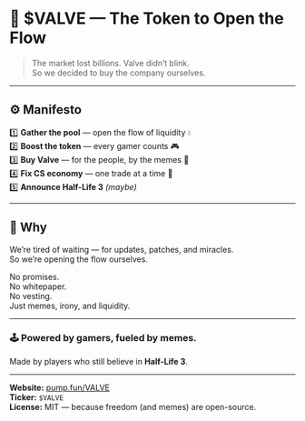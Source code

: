 # 💚 $VALVE — The Token to Open the Flow  

> The market lost billions. Valve didn’t blink.  
> So we decided to buy the company ourselves.  

---

## ⚙️ Manifesto  

1️⃣ **Gather the pool** — open the flow of liquidity 💧  
2️⃣ **Boost the token** — every gamer counts 🎮  
3️⃣ **Buy Valve** — for the people, by the memes 🧠  
4️⃣ **Fix CS economy** — one trade at a time 🔧  
5️⃣ **Announce Half-Life 3** *(maybe)*  

---

## 💬 Why  

We’re tired of waiting — for updates, patches, and miracles.  
So we’re opening the flow ourselves.  

No promises.  
No whitepaper.  
No vesting.  
Just memes, irony, and liquidity.  

---

### 🕹️ Powered by gamers, fueled by memes.  
Made by players who still believe in **Half-Life 3**.  

---

**Website:** [pump.fun/VALVE](https://pump.fun)  
**Ticker:** `$VALVE`  
**License:** MIT — because freedom (and memes) are open-source.
